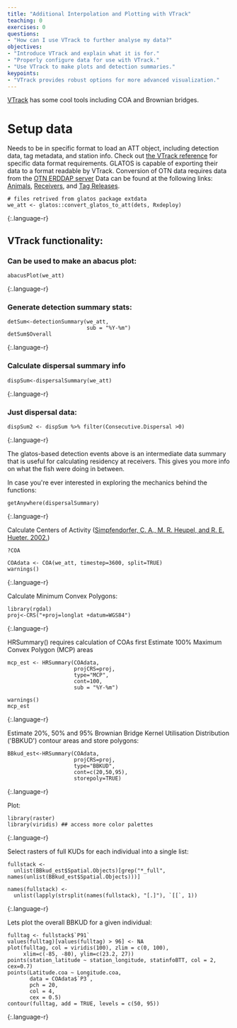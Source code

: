 ```yaml
---
title: "Additional Interpolation and Plotting with VTrack"
teaching: 0
exercises: 0
questions:
- "How can I use VTrack to further analyse my data?"
objectives:
- "Introduce VTrack and explain what it is for."
- "Properly configure data for use with VTrack."
- "Use VTrack to make plots and detection summaries."
keypoints:
- "VTrack provides robust options for more advanced visualization."
---
```


[VTrack](https://vinayudyawer.github.io/ATT/docs/ATT_Vignette.html "VTrack Reference") has some cool tools including COA and Brownian bridges.

# Setup data
Needs to be in specific format to load an ATT object, including detection data, tag metadata, and station info. Check out
[the VTrack reference](https://vinayudyawer.github.io/ATT/docs/ATT_Vignette.html) for specific data format requirements. GLATOS is capable of exporting their data to a format readable by VTrack. Conversion of OTN data requires data from the [OTN ERDDAP server](https://members.oceantrack.org/erddap/tabledap/index.html?page=1&itemsPerPage=1000) Data can be found at the following links: [Animals](https://members.oceantrack.org/erddap/tabledap/otn_aat_animals.html), [Receivers](https://members.oceantrack.org/erddap/tabledap/otn_aat_receivers.html), and [Tag Releases](https://members.oceantrack.org/erddap/tabledap/otn_aat_tag_releases.html).

~~~
# files retrived from glatos package extdata
we_att <- glatos::convert_glatos_to_att(dets, Rxdeploy)
~~~
{:.language-r}

## VTrack functionality:

### Can be used to make an abacus plot:
~~~
abacusPlot(we_att)
~~~
{:.language-r}

### Generate detection summary stats:
~~~
detSum<-detectionSummary(we_att,
                         sub = "%Y-%m")
detSum$Overall
~~~
{:.language-r}


### Calculate dispersal summary info
~~~
dispSum<-dispersalSummary(we_att)
~~~
{:.language-r}

### Just dispersal data:
~~~
dispSum2 <- dispSum %>% filter(Consecutive.Dispersal >0)
~~~
{:.language-r}


The glatos-based detection events above is an intermediate data summary that is useful for calculating residency at
receivers. This gives you more info on what the fish were doing in between.

In case you're ever interested in exploring the mechanics behind the functions:

~~~
getAnywhere(dispersalSummary)
~~~
{:.language-r}

Calculate Centers of Activity ([Simpfendorfer, C. A., M. R. Heupel, and R. E. Hueter. 2002.](https://doi.org/10.1139/f01-191))

~~~
?COA

COAdata <- COA(we_att, timestep=3600, split=TRUE)
warnings()
~~~
{:.language-r}


Calculate Minimum Convex Polygons:

~~~
library(rgdal)
proj<-CRS("+proj=longlat +datum=WGS84")
~~~
{:.language-r}

HRSummary() requires calculation of COAs first
Estimate 100% Maximum Convex Polygon (MCP) areas

~~~
mcp_est <- HRSummary(COAdata,
                     projCRS=proj,
                     type="MCP",
                     cont=100,
                     sub = "%Y-%m")

warnings()
mcp_est
~~~
{:.language-r}

Estimate 20%, 50% and 95% Brownian Bridge Kernel Utilisation Distribution ('BBKUD') contour areas and store polygons:

~~~
BBkud_est<-HRSummary(COAdata,
                     projCRS=proj,
                     type="BBKUD",
                     cont=c(20,50,95),
                     storepoly=TRUE)
~~~
{:.language-r}

Plot:

~~~
library(raster)
library(viridis) ## access more color palettes
~~~
{:.language-r}

Select rasters of full KUDs for each individual into a single list:

~~~
fullstack <-
  unlist(BBkud_est$Spatial.Objects)[grep("*_full", names(unlist(BBkud_est$Spatial.Objects)))]

names(fullstack) <-
  unlist(lapply(strsplit(names(fullstack), "[.]"), `[[`, 1))
~~~
{:.language-r}

Lets plot the overall BBKUD for a given individual:

~~~
fulltag <- fullstack$`P91`
values(fulltag)[values(fulltag) > 96] <- NA
plot(fulltag, col = viridis(100), zlim = c(0, 100),
     xlim=c(-85, -80), ylim=c(23.2, 27))
points(station_latitude ~ station_longitude, statinfoBTT, col = 2, cex=0.7)
points(Latitude.coa ~ Longitude.coa,
       data = COAdata$`P3`,
       pch = 20,
       col = 4,
       cex = 0.5)
contour(fulltag, add = TRUE, levels = c(50, 95))
~~~
{:.language-r}
